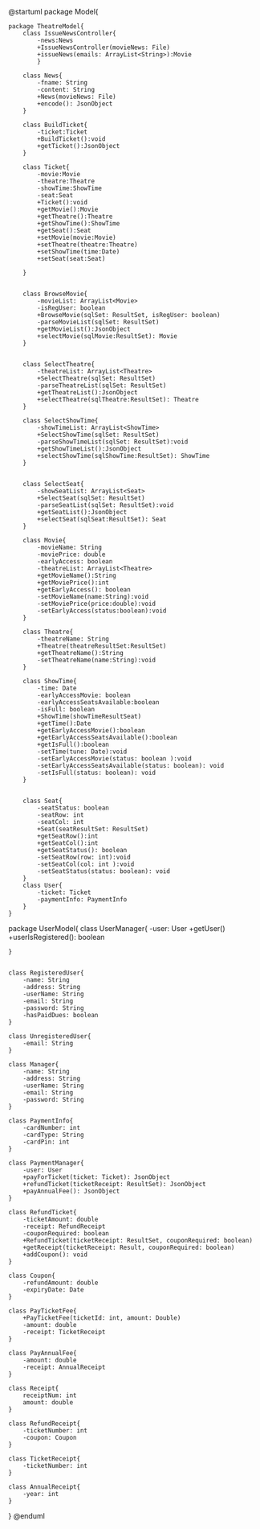 @startuml
package Model{

    package TheatreModel{
        class IssueNewsController{
            -news:News
            +IssueNewsController(movieNews: File)
            +issueNews(emails: ArrayList<String>):Movie
            }

        class News{
            -fname: String
            -content: String
            +News(movieNews: File)
            +encode(): JsonObject
        }

        class BuildTicket{
            -ticket:Ticket
            +BuildTicket():void
            +getTicket():JsonObject
        }

        class Ticket{
            -movie:Movie
            -theatre:Theatre
            -showTime:ShowTime
            -seat:Seat
            +Ticket():void
            +getMovie():Movie
            +getTheatre():Theatre
            +getShowTime():ShowTime
            +getSeat():Seat
            +setMovie(movie:Movie)
            +setTheatre(theatre:Theatre)
            +setShowTime(time:Date)
            +setSeat(seat:Seat)
            
        }


        class BrowseMovie{
            -movieList: ArrayList<Movie>
            -isRegUser: boolean 
            +BrowseMovie(sqlSet: ResultSet, isRegUser: boolean)
            -parseMovieList(sqlSet: ResultSet)
            +getMovieList():JsonObject
            +selectMovie(sqlMovie:ResultSet): Movie
        }


        class SelectTheatre{
            -theatreList: ArrayList<Theatre>
            +SelectTheatre(sqlSet: ResultSet)
            -parseTheatreList(sqlSet: ResultSet)
            +getTheatreList():JsonObject
            +selectTheatre(sqlTheatre:ResultSet): Theatre
        }

        class SelectShowTime{
            -showTimeList: ArrayList<ShowTime>
            +SelectShowTime(sqlSet: ResultSet)
            -parseShowTimeList(sqlSet: ResultSet):void
            +getShowTimeList():JsonObject
            +selectShowTime(sqlShowTime:ResultSet): ShowTime
        }


        class SelectSeat{
            -showSeatList: ArrayList<Seat>
            +SelectSeat(sqlSet: ResultSet)
            -parseSeatList(sqlSet: ResultSet):void
            +getSeatList():JsonObject
            +selectSeat(sqlSeat:ResultSet): Seat
        }
            
        class Movie{
            -movieName: String
            -moviePrice: double 
            -earlyAccess: boolean
            -theatreList: ArrayList<Theatre>
            +getMovieName():String
            +getMoviePrice():int
            +getEarlyAccess(): boolean 
            -setMovieName(name:String):void
            -setMoviePrice(price:double):void
            -setEarlyAccess(status:boolean):void
        }

        class Theatre{
            -theatreName: String
            +Theatre(theatreResultSet:ResultSet)
            +getTheatreName():String
            -setTheatreName(name:String):void
        }

        class ShowTime{
            -time: Date
            -earlyAccessMovie: boolean
            -earlyAccessSeatsAvailable:boolean
            -isFull: boolean
            +ShowTime(showTimeResultSeat)
            +getTime():Date
            +getEarlyAccessMovie():boolean
            +getEarlyAccessSeatsAvailable():boolean
            +getIsFull():boolean
            -setTime(tune: Date):void
            -setEarlyAccessMovie(status: boolean ):void
            -setEarlyAccessSeatsAvailable(status: boolean): void
            -setIsFull(status: boolean): void
        }


        class Seat{
            -seatStatus: boolean
            -seatRow: int
            -seatCol: int
            +Seat(seatResultSet: ResultSet)
            +getSeatRow():int
            +getSeatCol():int
            +getSeatStatus(): boolean
            -setSeatRow(row: int):void
            -setSeatCol(col: int ):void
            -setSeatStatus(status: boolean): void
        }
        class User{
            -ticket: Ticket
            -paymentInfo: PaymentInfo
        }
    }

package UserModel{
    class UserManager{
        -user: User
        +getUser()
        +userIsRegistered(): boolean

    }


    class RegisteredUser{
        -name: String
        -address: String 
        -userName: String
        -email: String
        -password: String
        -hasPaidDues: boolean
    }

    class UnregisteredUser{
        -email: String
    }

    class Manager{
        -name: String
        -address: String 
        -userName: String
        -email: String
        -password: String
    }

    class PaymentInfo{
        -cardNumber: int
        -cardType: String
        -cardPin: int
    }

    class PaymentManager{
        -user: User
        +payForTicket(ticket: Ticket): JsonObject
        +refundTicket(ticketReceipt: ResultSet): JsonObject
        +payAnnualFee(): JsonObject
    }

    class RefundTicket{
        -ticketAmount: double
        -receipt: RefundReceipt
        -couponRequired: boolean
        +RefundTicket(ticketReceipt: ResultSet, couponRequired: boolean)
        +getReceipt(ticketReceipt: Result, couponRequired: boolean)
        +addCoupon(): void
    }

    class Coupon{
        -refundAmount: double
        -expiryDate: Date
    }

    class PayTicketFee{
        +PayTicketFee(ticketId: int, amount: Double)
        -amount: double
        -receipt: TicketReceipt
    }

    class PayAnnualFee{
        -amount: double
        -receipt: AnnualReceipt
    }

    class Receipt{
        receiptNum: int
        amount: double
    }

    class RefundReceipt{
        -ticketNumber: int
        -coupon: Coupon
    }

    class TicketReceipt{
        -ticketNumber: int
    }

    class AnnualReceipt{
        -year: int
    }
}
@enduml